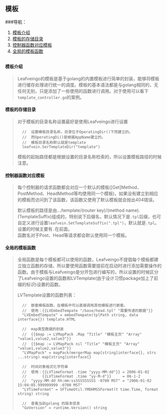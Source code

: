 ## 模板 ##

###导航：

1. [模板介绍](#模板介绍)
1. [模板的存储目录](#模板的存储目录)
1. [控制器函数对应模板](#控制器函数对应模板)
1. [全局的模板函数](#全局的模板函数)

##

#### 模板介绍
> Leafveingo的模板是基于golang的内置模板进行简单的封装，能够将模板进行缓存处理进行统一的调度。模板的基本语法都是与golang相同的，无任何无别，只是添加了一些使用的函数进行调用。对于使用可以看下`template_controller.go`的案例。


#### 模板的存储目录
> 对于模板的目录名称设置最好是使用Leafveingo进行设置
>
>		//	设置模板目录名称，目录位于OperatingDir()下而建立的。
>		//	而OperatingDi()是根据AppName建立的。
>		//	模板目录名称默认就是template
>		leafvein.SerTemplateDir("template")
>
> 模板的起始路径都是根据设置的目录名称检索的，所以设置模板路径的时候注意。


#### 控制器函数对应模板
> 每个控制器的请求函数都会对应一个默认的模板([Get]Method、PostMethod、HeadMethod等均使用同一个模板)，如果没有建立到相应的模板而访问到了该函数，该函数又使用了默认模板就会抛出404错误。
>
> 默认模板的路径是由.../template/(router key)/(method name).(TemplateSuffix)组成的，特别说下后缀名，默认情况下是`.tpl`后缀，也可自定义进行设置`leafvein.SetTemplateSuffix(".tpl")`，默认就是`.tpl`。设置的时候主要有`.`在前面。<br/>
> 函数名对于Post、Head等请求都会默认使用同一个模板。


#### 全局的模板函数
> 全局函数是每个模板都可以使用的函数，Leafveingo不提倡每个模板都建立独立函数的存储，所以要使用函数需要提前在启动时进行添加需要操作的函数。由于模板与Leafveingo是分开包进行编写的，所以设置的时候区分了Leafveingo设置的函数和LVTemplate(由于设计习惯package加上了前缀的标识)设置的函数。
>
>	LVTemplate设置的函数列表：
>
>		//	嵌套模板函数，在模板中可以直接调用其他模板进行嵌套。
>		//	使用：{{LVEmbedTempate "/base/head.tpl" "需要传递的数据"}}
>		"LVEmbedTempate" = embedTempate(tplPath string, data interface{}) template.HTML
>
>		//	map类型数据的封装
>		//	{{$map := LVMapPack .Map "Title" "模板主页" "Array" "value1,value2,value3"}}
>		//	{{$map := LVMapPack nil "Title" "模板主页" "Array" "value1,value2,value3"}}
>		"LVMapPack" = mapPack(mergerMap map[string]interface{}, strs ...string) map[string]interface{}
>
>		//	时间对象格式化字符串
>		//	使用：{{LVTimeFormat .time "yyyy-MM-dd"}} = 2006-01-02
>		//		 {{LVTimeFormat .time "yy-M-d"}}     = 06-1-2
>		//	"yyyy-MM-dd hh:mm:ssSSSSSSSSS -0700 MST" = "2006-01-02 15:04:05.999999999 -0700 MST"
>		"LVTimeFormat" = SFTimeUtil.YMDHMSSFormat(t time.Time, format string) string 
>	
>		//	查看当前golang 的版本信息
>		"GoVersion" = runtime.Version() string 
>		
>


















